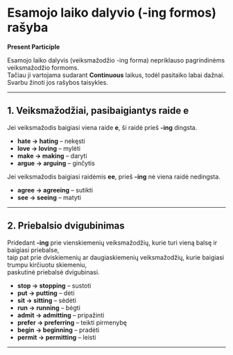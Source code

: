 # Esamojo laiko dalyvio (-ing formos) rašyba
**Present Participle**

Esamojo laiko dalyvis (veiksmažodžio -ing forma) nepriklauso pagrindinėms veiksmažodžio formoms.  
Tačiau ji vartojama sudarant **Continuous** laikus, todėl pasitaiko labai dažnai.  
Svarbu žinoti jos rašybos taisykles.

---

## 1. Veiksmažodžiai, pasibaigiantys raide **e**
Jei veiksmažodis baigiasi viena raide **e**, ši raidė prieš **-ing** dingsta.

- **hate → hating** – nekęsti  
- **love → loving** – mylėti  
- **make → making** – daryti  
- **argue → arguing** – ginčytis  

Jei veiksmažodis baigiasi raidėmis **ee**, prieš **-ing** nė viena raidė nedingsta.

- **agree → agreeing** – sutikti  
- **see → seeing** – matyti  

---


## 2. Priebalsio dvigubinimas
Pridedant **-ing** prie vienskiemenių veiksmažodžių, kurie turi vieną balsę ir baigiasi priebalse,  
taip pat prie dviskiemenių ar daugiaskiemenių veiksmažodžių, kurie baigiasi trumpu kirčiuotu skiemeniu,  
paskutinė priebalsė dvigubinasi.

- **stop → stopping** – sustoti  
- **put → putting** – dėti  
- **sit → sitting** – sėdėti  
- **run → running** – bėgti  
- **admit → admitting** – pripažinti  
- **prefer → preferring** – teikti pirmenybę  
- **begin → beginning** – pradėti  
- **permit → permitting** – leisti  

---
